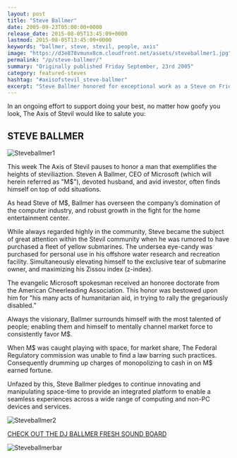 ```yaml
---
layout: post
title: "Steve Ballmer"
date: 2005-09-23T05:00:00+0000
release_date: 2015-08-05T13:45:09+0000
lastmod: 2015-08-05T13:45:09+0000
keywords: "ballmer, steve, stevil, people, axis"
image: "https://d3e878vmunx8cm.cloudfront.net/assets/steveballmer1.jpg"
permalink: "/p/steve-ballmer/"
summary: "Originally published Friday September, 23rd 2005"
category: featured-steves
hashtag: "#axisofstevil_steve-ballmer"
excerpt: "Steve Ballmer honored for exceptional work as a Steve on Friday September, 23rd 2005"
---
```


[id_1]: https://d3e878vmunx8cm.cloudfront.net/assets/steveballmer1.jpg "Steveballmer1"[id_2]: https://d3e878vmunx8cm.cloudfront.net/assets/steveballmer2.jpg "Steveballmer2"[id_3]: https://d3e878vmunx8cm.cloudfront.net/assets/stevebalmermural.gif "Steveballmerbar"

In an ongoing effort to support doing your best, no matter how goofy you look, The Axis of Stevil would like to salute you:

## STEVE BALLMER ##

![Steveballmer1][id_1]

This week The Axis of Stevil pauses to honor a man that exemplifies the heights of steviliaztion. Steven A Ballmer, CEO of Microsoft (which will herein referred as "M$"), devoted husband, and avid investor, often finds himself on top of odd situations.

As head Steve of M$, Ballmer has overseen the company’s domination of the computer industry, and robust growth in the fight for the home entertainment center.

While always regarded highly in the community, Steve became the subject of great attention within the Stevil community when he was rumored to have purchased a fleet of yellow submarines. The undersea eye-candy was purchased for personal use in his offshore water research and recreation facility. Simultaneously elevating himself to the exclusive tear of submarine owner, and maximizing his Zissou index (z-index).

The evangelic Microsoft spokesman received an honoree doctorate from the American Cheerleading Association. This honor was bestowed upon him for "his many acts of humanitarian aid, in trying to rally the gregariously disabled.”

Always the visionary, Ballmer surrounds himself with the most talented of people; enabling them and himself to mentally channel market force to consistently favor M$.

When M$ was caught playing with space, for market share, The Federal Regulatory commission was unable to find a law barring such practices. Consequently drumming up charges of monopolizing to cash in on M$ earned fortune.

Unfazed by this, Steve Ballmer pledges to continue innovating and manipulating space-time to provide an integrated platform to enable a seamless experiences across a wide range of computing and non-PC devices and services.

![Steveballmer2][id_2]

[CHECK OUT THE DJ BALLMER FRESH SOUND BOARD](/p/djsteveballmer "CHECK OUT THE DJ BALLMER FRESH SOUND BOARD")

![Steveballmerbar][id_3]
